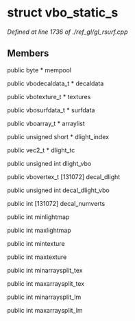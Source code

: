 # struct vbo_static_s

*Defined at line 1736 of ./ref_gl/gl_rsurf.cpp*

## Members

public byte * mempool

public vbodecaldata_t * decaldata

public vbotexture_t * textures

public vbosurfdata_t * surfdata

public vboarray_t * arraylist

public unsigned short * dlight_index

public vec2_t * dlight_tc

public unsigned int dlight_vbo

public vbovertex_t [131072] decal_dlight

public unsigned int decal_dlight_vbo

public int [131072] decal_numverts

public int minlightmap

public int maxlightmap

public int mintexture

public int maxtexture

public int minarraysplit_tex

public int maxarraysplit_tex

public int minarraysplit_lm

public int maxarraysplit_lm



